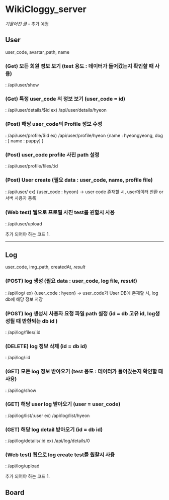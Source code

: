 # WikiCloggy_server

*기울어진 글* - 추가 예정

## User
user_code, avartar_path, name

### (Get) 모든 회원 정보 보기 (test 용도 : 데이터가 들어갔는지 확인할 때 사용)
  : /api/user/show


### (Get) 특정 user_code 의 정보 보기 (user_code = id)
  : /api/user/details/$id
	 ex) /api/user/details/hyeon


### (Post) 해당 user_code의 Profile 정보 수정
  : /api/user/profile/$id
	 ex) /api/user/profile/hyeon
		{name : hyeongyeong, dog : [ name : puppy] }

### (Post) user_code profile 사진 path 설정
  : /api/user/profile/files/:id

### (Post) User create (필요 data : user_code, name, profile file)
  : /api/user/
	ex) {user_code : hyeon}
    -> user code 존재할 시, user데이터 반환 or 서버 사용자 등록

### (Web test) 웹으로 프로필 사진 test를 원할시 사용
  : /api/user/upload


추가 되어야 하는 코드
1.

<hr/>

## Log
user_code, img_path, createdAt, *result*

### (POST) log 생성 (필요 data : user_code, log file, *result*)
  : /api/log/
    ex) {user_code : hyeon}
    -> user_code가 User DB에 존재할 시, log db에 해당 정보 저장

### (POST) log 생성시 사용자 요청 파일 path 설정 (id = db 고유 id, log생성될 때 반한되는 db id )
  : /api/log/files/:id

### (DELETE) log 정보 삭제 (id = db id)
  : /api/log/:id

### (GET) 모든 log 정보 받아오기 (test 용도 : 데이터가 들어갔는지 확인할 때 사용)
  : /api/log/show

### (GET) 해당 user log 받아오기 (user = user_code)
  : /api/log/list/:user
    ex) /api/log/list/hyeon

### (GET) 해당 log detail 받아오기 (id = db id)
  : /api/log/details/:id
    ex) /api/log/details/0

### (Web test) 웹으로 log create test를 원할시 사용
  : /api/log/upload

  추가 되어야 하는 코드
  1.

## Board
